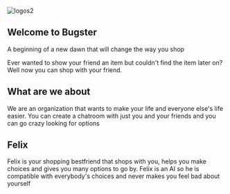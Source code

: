 ![logos2](https://user-images.githubusercontent.com/66171488/83331443-d3b14800-a26c-11ea-930c-72dddaf6f329.png)

## Welcome to Bugster

A beginning of a new dawn that will change the way you shop

Ever wanted to show your friend an item but couldn't find the item later on? Well now you can shop with your friend.

## What are we about

We are an organization that wants to make your life and everyone else's life easier. You can create a chatroom with just you and your friends and you can go crazy looking for options

## Felix

Felix is your shopping bestfriend that shops with you, helps you make choices and gives you many options to go by. Felix is an AI so he is compatible with everybody's choices and never makes you feel bad about yourself


